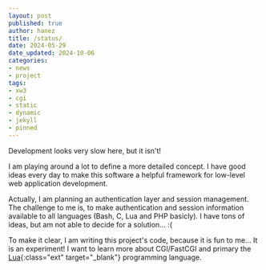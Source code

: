 ```yaml
---
layout: post
published: true
author: hanez
title: /status/
date: 2024-05-29
date_updated: 2024-10-06
categories:
- news
- project
tags:
- xw3
- cgi
- static
- dynamic
- jekyll
- pinned
---
```


Development looks very slow here, but it isn't!

I am playing around a lot to define a more detailed concept. I have good ideas every day to make this software a helpful framework for low-level web application development.

Actually, I am planning an authentication layer and session management. The challenge to me is, to make authentication and session information available to all languages \(Bash, C, Lua and PHP basicly\). I have tons of ideas, but am not able to decide for a solution... :\(

To make it clear, I am writing this project's code, because it is fun to me... It is an experiment! I want to learn more about CGI/FastCGI and primary the [Lua](https://www.lua.org/){:class="ext" target="_blank"} programming language.

